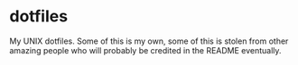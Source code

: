 # dotfiles
My UNIX dotfiles. Some of this is my own, some of this is stolen from other amazing people who will probably be credited in the README eventually.
